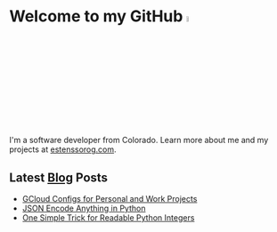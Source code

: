 # Welcome to my GitHub <a href="https://www.estenssorog.com/"><img src="https://media.giphy.com/media/hvRJCLFzcasrR4ia7z/giphy.gif" width="5%"></a>

I'm a software developer from Colorado. Learn more about me and my projects at [estenssorog.com](https://www.estenssorog.com).

## Latest [Blog](https://www.estenssorog.com) Posts
<!-- BLOG-POST-LIST:START -->
- [GCloud Configs for Personal and Work Projects](https://estenssorog.com/posts/gcloud-configs-for-personal-and-work/)
- [JSON Encode Anything in Python](https://estenssorog.com/posts/json-encode-everything-in-python/)
- [One Simple Trick for Readable Python Integers](https://estenssorog.com/posts/one-simple-trick-for-readable-python-integers/)
<!-- BLOG-POST-LIST:END -->